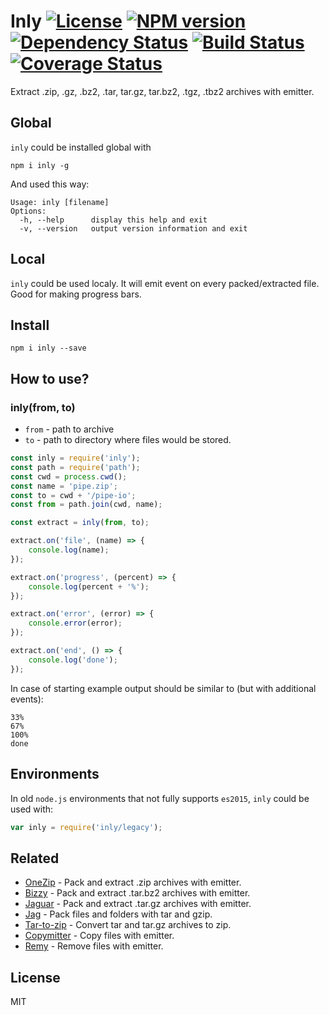 # Inly [![License][LicenseIMGURL]][LicenseURL] [![NPM version][NPMIMGURL]][NPMURL] [![Dependency Status][DependencyStatusIMGURL]][DependencyStatusURL] [![Build Status][BuildStatusIMGURL]][BuildStatusURL] [![Coverage Status][CoverageIMGURL]][CoverageURL]

Extract .zip, .gz, .bz2, .tar, tar.gz, tar.bz2, .tgz, .tbz2 archives with emitter.

## Global

`inly` could be installed global with

```
npm i inly -g
```
And used this way:

```
Usage: inly [filename]
Options:
  -h, --help      display this help and exit
  -v, --version   output version information and exit
```

## Local

`inly` could be used localy. It will emit event on every packed/extracted file.
Good for making progress bars.

## Install

```
npm i inly --save
```

## How to use?

### inly(from, to)

- `from` - path to archive
- `to` - path to directory where files would be stored.

```js
const inly = require('inly');
const path = require('path');
const cwd = process.cwd();
const name = 'pipe.zip';
const to = cwd + '/pipe-io';
const from = path.join(cwd, name);

const extract = inly(from, to);

extract.on('file', (name) => {
    console.log(name);
});

extract.on('progress', (percent) => {
    console.log(percent + '%');
});

extract.on('error', (error) => {
    console.error(error);
});

extract.on('end', () => {
    console.log('done');
});
```

In case of starting example output should be similar to (but with additional events):

```
33%
67%
100%
done
```

## Environments

In old `node.js` environments that not fully supports `es2015`, `inly` could be used with:

```js
var inly = require('inly/legacy');
```
## Related

- [OneZip](https://github.com/coderaiser/node-onezip "OneZip") - Pack and extract .zip archives with emitter.
- [Bizzy](https://github.com/coderaiser/node-bizzy "Bizzy") - Pack and extract .tar.bz2 archives with emitter.
- [Jaguar](https://github.com/coderaiser/node-jaguar "Jaguar") - Pack and extract .tar.gz archives with emitter.
- [Jag](https://github.com/coderaiser/node-jag "Jag") - Pack files and folders with tar and gzip.
- [Tar-to-zip](https://github.com/coderaiser/node-tar-to-zip "Tar-to-zip") - Convert tar and tar.gz archives to zip.
- [Copymitter](https://github.com/coderaiser/node-copymitter "Copymitter") - Copy files with emitter.
- [Remy](https://github.com/coderaiser/node-remy "Remy") - Remove files with emitter.

## License

MIT

[NPMIMGURL]:                https://img.shields.io/npm/v/inly.svg?style=flat
[BuildStatusIMGURL]:        https://img.shields.io/travis/coderaiser/node-inly/master.svg?style=flat
[DependencyStatusIMGURL]:   https://img.shields.io/gemnasium/coderaiser/node-inly.svg?style=flat
[LicenseIMGURL]:            https://img.shields.io/badge/license-MIT-317BF9.svg?style=flat
[NPMURL]:                   https://npmjs.org/package/inly "npm"
[BuildStatusURL]:           https://travis-ci.org/coderaiser/node-inly  "Build Status"
[DependencyStatusURL]:      https://gemnasium.com/coderaiser/node-inly "Dependency Status"
[LicenseURL]:               https://tldrlegal.com/license/mit-license "MIT License"

[CoverageURL]:              https://coveralls.io/github/coderaiser/node-inly?branch=master
[CoverageIMGURL]:           https://coveralls.io/repos/coderaiser/node-inly/badge.svg?branch=master&service=github

